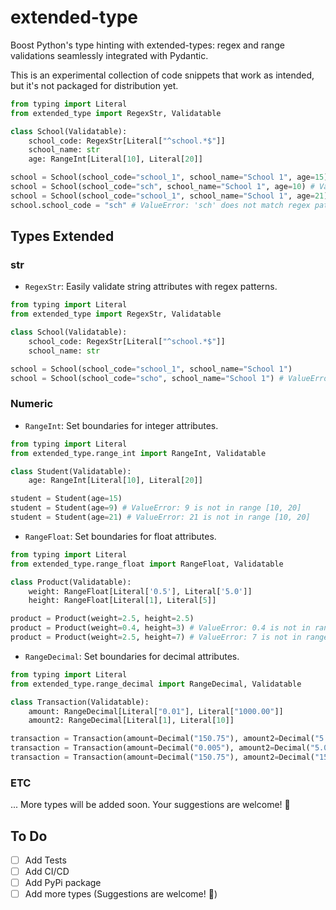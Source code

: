 # extended-type

Boost Python's type hinting with extended-types: regex and range validations seamlessly integrated with Pydantic.

This is an experimental collection of code snippets that work as intended, but it's not packaged for distribution yet.

```python
from typing import Literal
from extended_type import RegexStr, Validatable

class School(Validatable):
    school_code: RegexStr[Literal["^school.*$"]]
    school_name: str
    age: RangeInt[Literal[10], Literal[20]]

school = School(school_code="school_1", school_name="School 1", age=15) # okay
school = School(school_code="sch", school_name="School 1", age=10) # ValueError: 'sch' does not match regex pattern '^school.*$'
school = School(school_code="school_1", school_name="School 1", age=21) # ValueError: 21 is not in range [10, 20]
school.school_code = "sch" # ValueError: 'sch' does not match regex pattern '^school.*$'
```

## Types Extended

### str

- `RegexStr`: Easily validate string attributes with regex patterns.

```python
from typing import Literal
from extended_type import RegexStr, Validatable

class School(Validatable):
    school_code: RegexStr[Literal["^school.*$"]]
    school_name: str

school = School(school_code="school_1", school_name="School 1")
school = School(school_code="scho", school_name="School 1") # ValueError: 'scho' does not match regex pattern '^school.*$'
```

### Numeric

- `RangeInt`: Set boundaries for integer attributes.

```python
from typing import Literal
from extended_type.range_int import RangeInt, Validatable

class Student(Validatable):
    age: RangeInt[Literal[10], Literal[20]]

student = Student(age=15)
student = Student(age=9) # ValueError: 9 is not in range [10, 20]
student = Student(age=21) # ValueError: 21 is not in range [10, 20]
```

- `RangeFloat`: Set boundaries for float attributes.

```python
from typing import Literal
from extended_type.range_float import RangeFloat, Validatable

class Product(Validatable):
    weight: RangeFloat[Literal['0.5'], Literal['5.0']]
    height: RangeFloat[Literal[1], Literal[5]]

product = Product(weight=2.5, height=2.5)
product = Product(weight=0.4, height=3) # ValueError: 0.4 is not in range [0.5, 5.0]
product = Product(weight=2.5, height=7) # ValueError: 7 is not in range [1.0, 5.0]
```

- `RangeDecimal`: Set boundaries for decimal attributes.

```python
from typing import Literal
from extended_type.range_decimal import RangeDecimal, Validatable

class Transaction(Validatable):
    amount: RangeDecimal[Literal["0.01"], Literal["1000.00"]]
    amount2: RangeDecimal[Literal[1], Literal[10]]

transaction = Transaction(amount=Decimal("150.75"), amount2=Decimal("5.0"))
transaction = Transaction(amount=Decimal("0.005"), amount2=Decimal("5.0")) # ValueError: 0.005 is not in range [0.01, 1000.00]
transaction = Transaction(amount=Decimal("150.75"), amount2=Decimal("15")) # ValueError: 15 is not in range [1, 10]
```

### ETC

... More types will be added soon.
Your suggestions are welcome! 🎉

## To Do

- [ ] Add Tests
- [ ] Add CI/CD
- [ ] Add PyPi package
- [ ] Add more types (Suggestions are welcome! 🎉)
